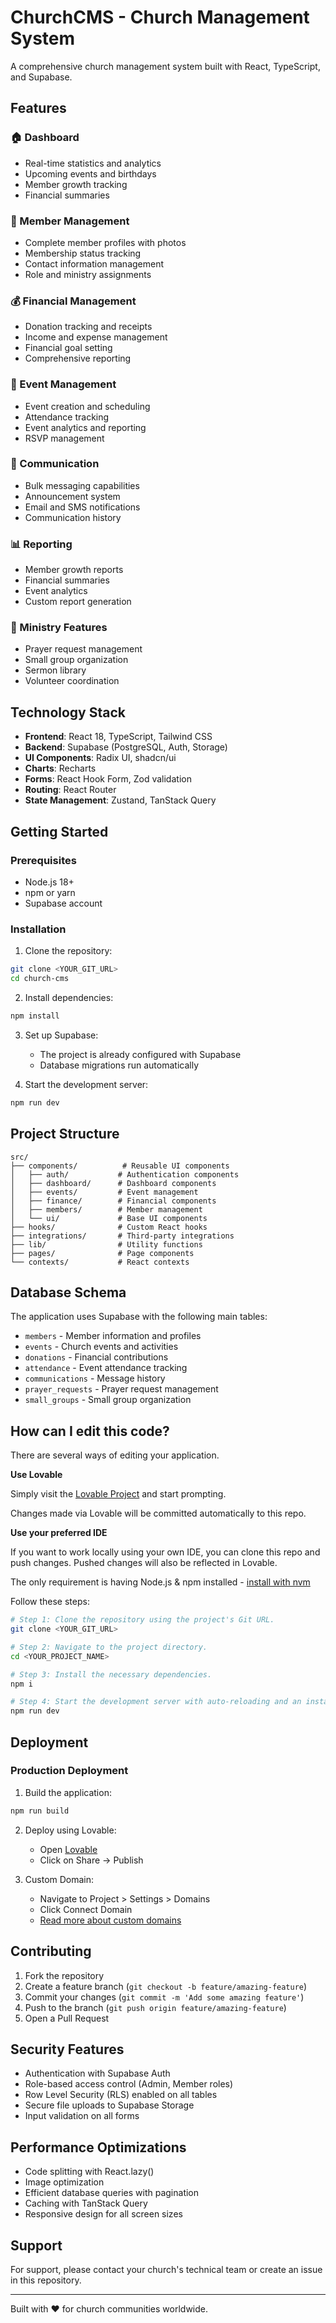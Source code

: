 # ChurchCMS - Church Management System

A comprehensive church management system built with React, TypeScript, and Supabase.

## Features

### 🏠 Dashboard
- Real-time statistics and analytics
- Upcoming events and birthdays
- Member growth tracking
- Financial summaries

### 👥 Member Management
- Complete member profiles with photos
- Membership status tracking
- Contact information management
- Role and ministry assignments

### 💰 Financial Management
- Donation tracking and receipts
- Income and expense management
- Financial goal setting
- Comprehensive reporting

### 📅 Event Management
- Event creation and scheduling
- Attendance tracking
- Event analytics and reporting
- RSVP management

### 💬 Communication
- Bulk messaging capabilities
- Announcement system
- Email and SMS notifications
- Communication history

### 📊 Reporting
- Member growth reports
- Financial summaries
- Event analytics
- Custom report generation

### 🙏 Ministry Features
- Prayer request management
- Small group organization
- Sermon library
- Volunteer coordination

## Technology Stack

- **Frontend**: React 18, TypeScript, Tailwind CSS
- **Backend**: Supabase (PostgreSQL, Auth, Storage)
- **UI Components**: Radix UI, shadcn/ui
- **Charts**: Recharts
- **Forms**: React Hook Form, Zod validation
- **Routing**: React Router
- **State Management**: Zustand, TanStack Query

## Getting Started

### Prerequisites
- Node.js 18+ 
- npm or yarn
- Supabase account

### Installation

1. Clone the repository:
```bash
git clone <YOUR_GIT_URL>
cd church-cms
```

2. Install dependencies:
```bash
npm install
```

3. Set up Supabase:
   - The project is already configured with Supabase
   - Database migrations run automatically

4. Start the development server:
```bash
npm run dev
```

## Project Structure

```
src/
├── components/          # Reusable UI components
│   ├── auth/           # Authentication components
│   ├── dashboard/      # Dashboard components
│   ├── events/         # Event management
│   ├── finance/        # Financial components
│   ├── members/        # Member management
│   └── ui/             # Base UI components
├── hooks/              # Custom React hooks
├── integrations/       # Third-party integrations
├── lib/                # Utility functions
├── pages/              # Page components
└── contexts/           # React contexts
```

## Database Schema

The application uses Supabase with the following main tables:
- `members` - Member information and profiles
- `events` - Church events and activities
- `donations` - Financial contributions
- `attendance` - Event attendance tracking
- `communications` - Message history
- `prayer_requests` - Prayer request management
- `small_groups` - Small group organization

## How can I edit this code?

There are several ways of editing your application.

**Use Lovable**

Simply visit the [Lovable Project](https://lovable.dev/projects/f0332881-547d-45ff-b381-2ad6e6cd0af5) and start prompting.

Changes made via Lovable will be committed automatically to this repo.

**Use your preferred IDE**

If you want to work locally using your own IDE, you can clone this repo and push changes. Pushed changes will also be reflected in Lovable.

The only requirement is having Node.js & npm installed - [install with nvm](https://github.com/nvm-sh/nvm#installing-and-updating)

Follow these steps:

```sh
# Step 1: Clone the repository using the project's Git URL.
git clone <YOUR_GIT_URL>

# Step 2: Navigate to the project directory.
cd <YOUR_PROJECT_NAME>

# Step 3: Install the necessary dependencies.
npm i

# Step 4: Start the development server with auto-reloading and an instant preview.
npm run dev
```

## Deployment

### Production Deployment

1. Build the application:
```bash
npm run build
```

2. Deploy using Lovable:
   - Open [Lovable](https://lovable.dev/projects/f0332881-547d-45ff-b381-2ad6e6cd0af5)
   - Click on Share -> Publish

3. Custom Domain:
   - Navigate to Project > Settings > Domains 
   - Click Connect Domain
   - [Read more about custom domains](https://docs.lovable.dev/tips-tricks/custom-domain#step-by-step-guide)

## Contributing

1. Fork the repository
2. Create a feature branch (`git checkout -b feature/amazing-feature`)
3. Commit your changes (`git commit -m 'Add some amazing feature'`)
4. Push to the branch (`git push origin feature/amazing-feature`)
5. Open a Pull Request

## Security Features

- Authentication with Supabase Auth
- Role-based access control (Admin, Member roles)
- Row Level Security (RLS) enabled on all tables
- Secure file uploads to Supabase Storage
- Input validation on all forms

## Performance Optimizations

- Code splitting with React.lazy()
- Image optimization
- Efficient database queries with pagination
- Caching with TanStack Query
- Responsive design for all screen sizes

## Support

For support, please contact your church's technical team or create an issue in this repository.

---

Built with ❤️ for church communities worldwide.